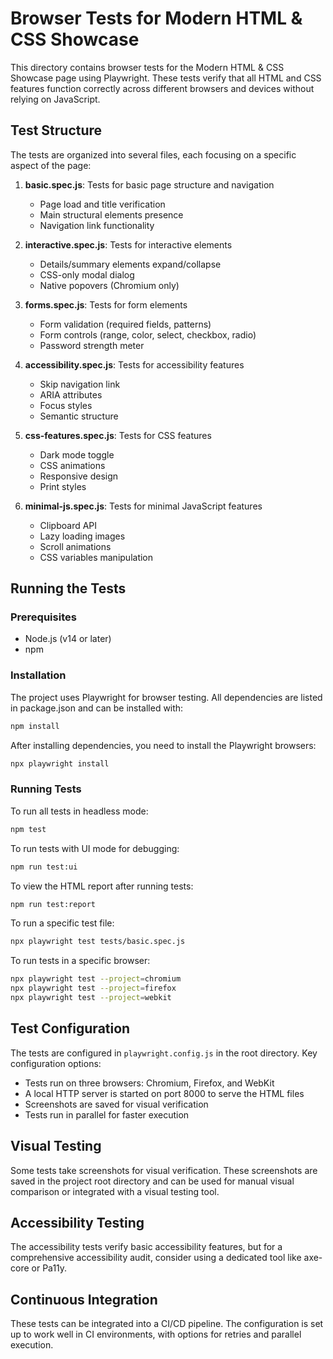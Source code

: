 # Browser Tests for Modern HTML & CSS Showcase

This directory contains browser tests for the Modern HTML & CSS Showcase page using Playwright. These tests verify that all HTML and CSS features function correctly across different browsers and devices without relying on JavaScript.

## Test Structure

The tests are organized into several files, each focusing on a specific aspect of the page:

1. **basic.spec.js**: Tests for basic page structure and navigation
   - Page load and title verification
   - Main structural elements presence
   - Navigation link functionality

2. **interactive.spec.js**: Tests for interactive elements
   - Details/summary elements expand/collapse
   - CSS-only modal dialog
   - Native popovers (Chromium only)

3. **forms.spec.js**: Tests for form elements
   - Form validation (required fields, patterns)
   - Form controls (range, color, select, checkbox, radio)
   - Password strength meter

4. **accessibility.spec.js**: Tests for accessibility features
   - Skip navigation link
   - ARIA attributes
   - Focus styles
   - Semantic structure

5. **css-features.spec.js**: Tests for CSS features
   - Dark mode toggle
   - CSS animations
   - Responsive design
   - Print styles

6. **minimal-js.spec.js**: Tests for minimal JavaScript features
   - Clipboard API
   - Lazy loading images
   - Scroll animations
   - CSS variables manipulation

## Running the Tests

### Prerequisites

- Node.js (v14 or later)
- npm

### Installation

The project uses Playwright for browser testing. All dependencies are listed in package.json and can be installed with:

```bash
npm install
```

After installing dependencies, you need to install the Playwright browsers:

```bash
npx playwright install
```

### Running Tests

To run all tests in headless mode:

```bash
npm test
```

To run tests with UI mode for debugging:

```bash
npm run test:ui
```

To view the HTML report after running tests:

```bash
npm run test:report
```

To run a specific test file:

```bash
npx playwright test tests/basic.spec.js
```

To run tests in a specific browser:

```bash
npx playwright test --project=chromium
npx playwright test --project=firefox
npx playwright test --project=webkit
```

## Test Configuration

The tests are configured in `playwright.config.js` in the root directory. Key configuration options:

- Tests run on three browsers: Chromium, Firefox, and WebKit
- A local HTTP server is started on port 8000 to serve the HTML files
- Screenshots are saved for visual verification
- Tests run in parallel for faster execution

## Visual Testing

Some tests take screenshots for visual verification. These screenshots are saved in the project root directory and can be used for manual visual comparison or integrated with a visual testing tool.

## Accessibility Testing

The accessibility tests verify basic accessibility features, but for a comprehensive accessibility audit, consider using a dedicated tool like axe-core or Pa11y.

## Continuous Integration

These tests can be integrated into a CI/CD pipeline. The configuration is set up to work well in CI environments, with options for retries and parallel execution.
